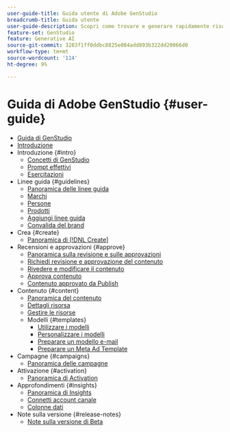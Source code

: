 ```yaml
---
user-guide-title: Guida utente di Adobe GenStudio
breadcrumb-title: Guida utente
user-guide-description: Scopri come trovare e generare rapidamente risorse sul brand, creare varianti e ottimizzare le esperienze in base a informazioni approfondite sulle prestazioni dei contenuti in tempo reale.
feature-set: GenStudio
feature: Generative AI
source-git-commit: 3283f1ff0ddbc8825e084add893b322dd20066d0
workflow-type: tm+mt
source-wordcount: '114'
ht-degree: 9%

---
```



# Guida di Adobe GenStudio {#user-guide}

+ [Guida di GenStudio](home.md)
+ [Introduzione](get-started.md)
+ Introduzione {#intro}
   + [Concetti di GenStudio](concepts.md)
   + [Prompt effettivi](effective-prompts.md)
   + [Esercitazioni](https://experienceleague.adobe.com/docs/genstudio/learning/tutorials.html)
+ Linee guida {#guidelines}
   + [Panoramica delle linee guida](guidelines/overview.md)
   + [Marchi](guidelines/brands.md)
   + [Persone](guidelines/personas.md)
   + [Prodotti](guidelines/products.md)
   + [Aggiungi linee guida](guidelines/add-guidelines.md)
   + [Convalida del brand](guidelines/brand-validation.md)
+ Crea {#create}
   + [Panoramica di [!DNL Create]](create/overview.md)
+ Recensioni e approvazioni {#approve}
   + [Panoramica sulla revisione e sulle approvazioni](approvals/overview.md)
   + [Richiedi revisione e approvazione del contenuto](approvals/request-review.md)
   + [Rivedere e modificare il contenuto](approvals/review-and-edit.md)
   + [Approva contenuto](approvals/approve-content.md)
   + [Contenuto approvato da Publish](approvals/publish-content.md)
+ Contenuto {#content}
   + [Panoramica del contenuto](content/overview.md)
   + [Dettagli risorsa](content/asset-details.md)
   + [Gestire le risorse](content/manage-assets.md)
   + Modelli {#templates}
      + [Utilizzare i modelli](content/use-templates.md)
      + [Personalizzare i modelli](content/customize-template.md)
      + [Preparare un modello e-mail](content/email-template.md)
      + [Preparare un Meta Ad Template](content/meta-template.md)
+ Campagne {#campaigns}
   + [Panoramica delle campagne](campaigns/overview.md)
+ Attivazione {#activation}
   + [Panoramica di Activation](activation/overview.md)
+ Approfondimenti {#insights}
   + [Panoramica di Insights](insights/overview.md)
   + [Connetti account canale](insights/connect-channel.md)
   + [Colonne dati](insights/data-columns.md)
+ Note sulla versione {#release-notes}
   + [Note sulla versione di Beta](beta-release-notes.md)

